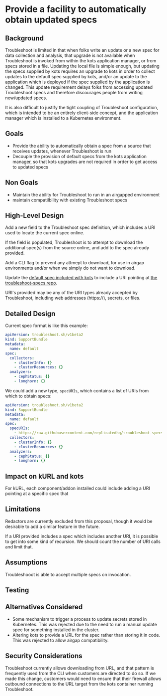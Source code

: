 # Provide a facility to automatically obtain updated specs

## Background

Troubleshoot is limited in that when folks write an update or a new spec for data collection and analysis, that upgrade is not available when Troubleshoot is invoked from within the kots application manager, or from specs stored in a file.  Updating the local file is simple enough, but updating the specs supplied by kots requires an upgrade to kots in order to collect updates to the default spec supplied by kots, and/or an update to the application which is deployed if the spec supplied by the application is changed.  This update requirement delays folks from accessing updated Troubleshoot specs and therefore discourages people from writing new/updated specs.

It is also difficult to justify the tight coupling of Troubleshoot configuration, which is intended to be an entirely client-side concept, and the application manager which is installed to a Kubernetes environment.

## Goals

* Provide the ability to automatically obtain a spec from a source that receives updates, whenever Troubleshoot is run
* Decouple the provision of default specs from the kots application manager, so that kots upgrades are not required in order to get access to updated specs

## Non Goals

* Maintain the ability for Troubleshoot to run in an airgapped environment
* maintain compatilbility with existing Troubleshoot specs

## High-Level Design

Add a new field to the Troubleshoot spec definition, which includes a URI used to locate the current spec online.

If the field is populated, Troubleshoot is to attempt to download the additional spec(s) from the source online, and add to the spec already provided.

Add a CLI flag to prevent any attmept to download, for use in airgap environments and/or when we simply do not want to download.

Update the [default spec included with kots](https://github.com/replicatedhq/kots/blob/main/pkg/supportbundle/defaultspec/spec.yaml) to include a URI pointing at [the troubleshoot-specs repo](https://raw.githubusercontent.com/replicatedhq/troubleshoot-specs/main/in-cluster/default.yaml).

URI's provided may be any of the URI types already accepted by Troubleshoot, including web addresses (https://), secrets, or files.

## Detailed Design

Current spec format is like this example:

```yaml
apiVersion: troubleshoot.sh/v1beta2
kind: SupportBundle
metadata:
  name: default
spec:
  collectors:
    - clusterInfo: {}
    - clusterResources: {}
  analyzers:
    - cephStatus: {}
    - longhorn: {}
```

We could add a new type, `specURIs`, which contains a list of URIs from which to obtain specs:

```yaml
apiVersion: troubleshoot.sh/v1beta2
kind: SupportBundle
metadata:
  name: default
spec:
  specURIs:
    - https://raw.githubusercontent.com/replicatedhq/troubleshoot-specs/main/in-cluster/default.yaml
  collectors:
    - clusterInfo: {}
    - clusterResources: {}
  analyzers:
    - cephStatus: {}
    - longhorn: {}
```

## Impact on kURL and kots

For kURL, each component/addon installed could include adding a URI pointing at a specific spec that 

## Limitations

Redactors are currently excluded from this proposal, though it would be desirable to add a similar feature in the future.

If a URI provided includes a spec which includes another URI, it is possible to get into some kind of recursion.  We should count the number of URI calls and limit that.

## Assumptions

Troubleshooot is able to accept multiple specs on invocation.

## Testing

## Alternatives Considered

* Some mechanism to trigger a process to update secrets stored in Kubernetes.  This was rejected due to the need to run a manual update spec for something installed in the cluster.
* Altering kots to provide a URL for the spec rather than storing it in code.  This was rejected to allow airgap compatibility.

## Security Considerations

Troubleshoot currently allows downloading from URL, and that pattern is frequently used from the CLI when customers are directed to do so.  If we made this change, customers would need to ensure that their firewall allows outbound connections to the URL target from the kots container running Troubleshoot.